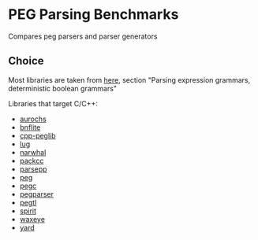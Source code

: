 # PEG Parsing Benchmarks

Compares peg parsers and parser generators

## Choice

Most libraries are taken from [here](https://en.wikipedia.org/wiki/Comparison_of_parser_generators), section "Parsing expression grammars, deterministic boolean grammars"

Libraries that target C/C++:

- [aurochs](https://github.com/berke/aurochs)
- [bnflite](https://github.com/r35382/bnflite)
- [cpp-peglib](https://github.com/yhirose/cpp-peglib)
- [lug](https://github.com/jwtowner/lug)
- [narwhal](https://sourceforge.net/projects/narwhal/)
- [packcc](https://github.com/arithy/packcc)
- [parsepp](https://metacpan.org/pod/XML::Parsepp)
- [peg](https://github.com/gpakosz/peg)
- [pegc](https://github.com/nsmeta/pegc)
- [pegparser](https://github.com/TheLartians/PEGParser)
- [pegtl](https://github.com/taocpp/PEGTL)
- [spirit](https://github.com/boostorg/spirit)
- [waxeye](https://github.com/waxeye-org/waxeye)
- [yard](https://sourceforge.net/projects/yard-parser/)

<!-- - [tatsu](https://github.com/neogeny/tatsu) no c -->
<!-- - [lars::Parser](https://github.com/asmwarrior/Parser-1) basically PEGParser -->
<!-- - [grako](https://github.com/swayf/grako) basically TatSu  -->

<!--
not that old ones:
https://github.com/yhirose/cpp-peglib
https://github.com/jwtowner/lug
https://github.com/arithy/packcc
https://github.com/TheLartians/PEGParser
https://github.com/taocpp/PEGTL
https://github.com/boostorg/spirit
https://github.com/waxeye-org/waxeye

can generate ast?
https://github.com/yhirose/cpp-peglib
https://github.com/arithy/packcc
+-(have visitors) https://github.com/TheLartians/PEGParser
https://github.com/taocpp/PEGTL
https://github.com/boostorg/spirit
https://github.com/waxeye-org/waxeye

-->
